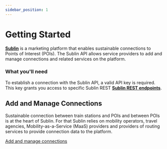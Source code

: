 ```yaml
---
sidebar_position: 1
---
```


# Getting Started

**[Sublin](https://www.sublin.me)** is a marketing platform that enables sustainable connections to Points of Interest (POIs). The Sublin API allows service providers to add and manage connections and related services on the platform.

### What you'll need

To establish a connection with the Sublin API, a valid API key is required. This key grants you access to specific Sublin REST **[Sublin REST endpoints](https://api.sublin.cloud/docs)**.

## Add and Manage Connections

Sustainable connection between train stations and POIs and between POIs is at the heart of Sublin. For that Sublin relies on 
mobility operators, travel agencies, Mobility-as-a-Service (MaaS) providers and providers of routing services to provide 
connection data to the platform.

[Add and manage connections](/docs/category/add-and-manage-connections)


